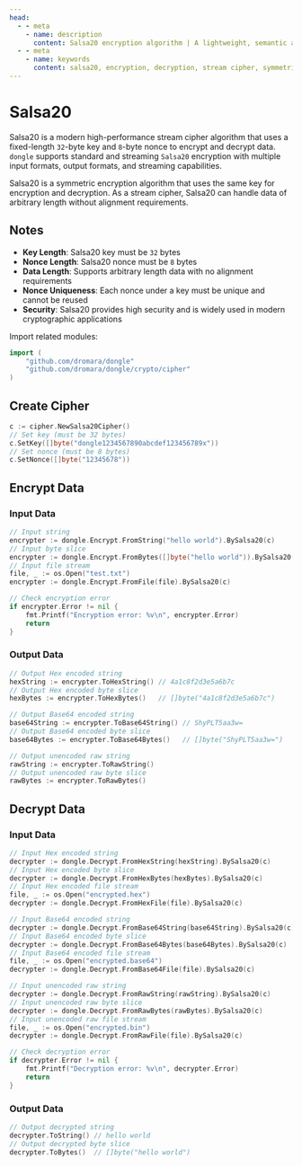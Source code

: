 ```yaml
---
head:
  - - meta
    - name: description
      content: Salsa20 encryption algorithm | A lightweight, semantic and developer-friendly golang encoding & crypto library
  - - meta
    - name: keywords
      content: salsa20, encryption, decryption, stream cipher, symmetric encryption
---
```


# Salsa20

Salsa20 is a modern high-performance stream cipher algorithm that uses a fixed-length `32`-byte key and `8`-byte nonce to encrypt and decrypt data. `dongle` supports standard and streaming `Salsa20` encryption with multiple input formats, output formats, and streaming capabilities.

Salsa20 is a symmetric encryption algorithm that uses the same key for encryption and decryption. As a stream cipher, Salsa20 can handle data of arbitrary length without alignment requirements.

## Notes

- **Key Length**: Salsa20 key must be `32` bytes
- **Nonce Length**: Salsa20 nonce must be `8` bytes
- **Data Length**: Supports arbitrary length data with no alignment requirements
- **Nonce Uniqueness**: Each nonce under a key must be unique and cannot be reused
- **Security**: Salsa20 provides high security and is widely used in modern cryptographic applications

Import related modules:
```go
import (
    "github.com/dromara/dongle"
    "github.com/dromara/dongle/crypto/cipher"
)
```

## Create Cipher

```go
c := cipher.NewSalsa20Cipher()
// Set key (must be 32 bytes)
c.SetKey([]byte("dongle1234567890abcdef123456789x"))
// Set nonce (must be 8 bytes)
c.SetNonce([]byte("12345678"))
```

## Encrypt Data

### Input Data

```go
// Input string
encrypter := dongle.Encrypt.FromString("hello world").BySalsa20(c)
// Input byte slice
encrypter := dongle.Encrypt.FromBytes([]byte("hello world")).BySalsa20(c)
// Input file stream
file, _ := os.Open("test.txt")
encrypter := dongle.Encrypt.FromFile(file).BySalsa20(c)

// Check encryption error
if encrypter.Error != nil {
	fmt.Printf("Encryption error: %v\n", encrypter.Error)
	return
}
```

### Output Data

```go
// Output Hex encoded string
hexString := encrypter.ToHexString() // 4a1c8f2d3e5a6b7c
// Output Hex encoded byte slice
hexBytes := encrypter.ToHexBytes()   // []byte("4a1c8f2d3e5a6b7c")

// Output Base64 encoded string
base64String := encrypter.ToBase64String() // ShyPLT5aa3w=
// Output Base64 encoded byte slice
base64Bytes := encrypter.ToBase64Bytes()   // []byte("ShyPLT5aa3w=")

// Output unencoded raw string
rawString := encrypter.ToRawString()
// Output unencoded raw byte slice
rawBytes := encrypter.ToRawBytes()
```

## Decrypt Data

### Input Data

```go
// Input Hex encoded string
decrypter := dongle.Decrypt.FromHexString(hexString).BySalsa20(c)
// Input Hex encoded byte slice
decrypter := dongle.Decrypt.FromHexBytes(hexBytes).BySalsa20(c)
// Input Hex encoded file stream
file, _ := os.Open("encrypted.hex")
decrypter := dongle.Decrypt.FromHexFile(file).BySalsa20(c)

// Input Base64 encoded string
decrypter := dongle.Decrypt.FromBase64String(base64String).BySalsa20(c)
// Input Base64 encoded byte slice
decrypter := dongle.Decrypt.FromBase64Bytes(base64Bytes).BySalsa20(c)
// Input Base64 encoded file stream
file, _ := os.Open("encrypted.base64")
decrypter := dongle.Decrypt.FromBase64File(file).BySalsa20(c)

// Input unencoded raw string
decrypter := dongle.Decrypt.FromRawString(rawString).BySalsa20(c)
// Input unencoded raw byte slice
decrypter := dongle.Decrypt.FromRawBytes(rawBytes).BySalsa20(c)
// Input unencoded raw file stream
file, _ := os.Open("encrypted.bin") 
decrypter := dongle.Decrypt.FromRawFile(file).BySalsa20(c)

// Check decryption error
if decrypter.Error != nil {
	fmt.Printf("Decryption error: %v\n", decrypter.Error)
	return
}
```

### Output Data

```go
// Output decrypted string
decrypter.ToString() // hello world
// Output decrypted byte slice
decrypter.ToBytes()  // []byte("hello world")
```
